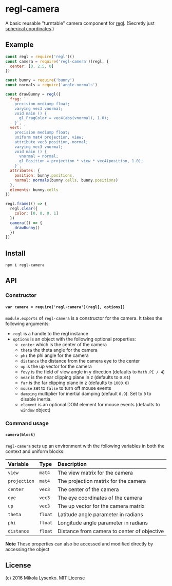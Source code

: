 # regl-camera
A basic reusable "turntable" camera component for [regl](http://regl.party).  (Secretly just [spherical coordinates](https://en.wikipedia.org/wiki/Spherical_coordinate_system).)

## Example

```javascript
const regl = require('regl')()
const camera = require('regl-camera')(regl, {
  center: [0, 2.5, 0]
})

const bunny = require('bunny')
const normals = require('angle-normals')

const drawBunny = regl({
  frag: `
    precision mediump float;
    varying vec3 vnormal;
    void main () {
      gl_FragColor = vec4(abs(vnormal), 1.0);
    }`,
  vert: `
    precision mediump float;
    uniform mat4 projection, view;
    attribute vec3 position, normal;
    varying vec3 vnormal;
    void main () {
      vnormal = normal;
      gl_Position = projection * view * vec4(position, 1.0);
    }`,
  attributes: {
    position: bunny.positions,
    normal: normals(bunny.cells, bunny.positions)
  },
  elements: bunny.cells
})

regl.frame(() => {
  regl.clear({
    color: [0, 0, 0, 1]
  })
  camera(() => {
    drawBunny()
  })
})
```

## Install

```
npm i regl-camera
```

## API

### Constructor

#### `var camera = require('regl-camera')(regl[, options])`
`module.exports` of `regl-camera` is a constructor for the camera.  It takes the following arguments:

* `regl` is a handle to the regl instance
* `options` is an object with the following optional properties:
  + `center` which is the center of the camera
  + `theta` the theta angle for the camera
  + `phi` the phi angle for the camera
  + `distance` the distance from the camera eye to the center
  + `up` is the up vector for the camera
  + `fovy` is the field of view angle in y direction (defaults to `Math.PI / 4`)
  + `near` is the near clipping plane in z (defaults to `0.01`)
  + `far` is the far clipping plane in z (defaults to `1000.0`)
  + `mouse` set to `false` to turn off mouse events
  + `damping` multiplier for inertial damping (default `0.9`). Set to `0` to disable inertia.
  + `element` is an optional DOM element for mouse events (defaults to `window` object)

### Command usage

#### `camera(block)`
`regl-camera` sets up an environment with the following variables in both the context and uniform blocks:

| Variable     | Type    | Description                                 |
|:-------------|:--------|:--------------------------------------------|
| `view`       | `mat4`  | The view matrix for the camera              |
| `projection` | `mat4`  | The projection matrix for the camera        |
| `center`     | `vec3`  | The center of the camera                    |
| `eye`        | `vec3`  | The eye coordinates of the camera           |
| `up`         | `vec3`  | The up vector for the camera matrix         |
| `theta`      | `float` | Latitude angle parameter in radians         |
| `phi`        | `float` | Longitude angle parameter in radians        |
| `distance`   | `float` | Distance from camera to center of objective |

**Note**
These properties can also be accessed and modified directly by accessing the object

## License
(c) 2016 Mikola Lysenko. MIT License
